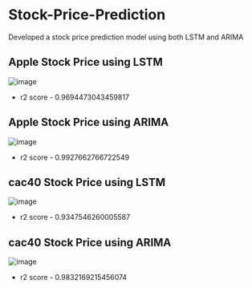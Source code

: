 # Stock-Price-Prediction

Developed a stock price prediction model using both LSTM and ARIMA

## Apple Stock Price using LSTM

![image](https://github.com/Amritha-07/Stock-Price-Prediction/assets/74042644/df40a53e-07a2-409d-b539-c18a5fc42b14)
- r2 score - 0.9694473043459817

## Apple Stock Price using ARIMA

![image](https://github.com/Amritha-07/Stock-Price-Prediction/assets/74042644/1eca6200-d3ee-44bd-99fa-bd4b56e6257b)
- r2 score - 0.9927662766722549

## cac40 Stock Price using LSTM

![image](https://github.com/Amritha-07/Stock-Price-Prediction/assets/74042644/9f58dc50-c8a1-4fd8-8fca-5e5ec5370b8a)
- r2 score - 0.9347546260005587

## cac40 Stock Price using ARIMA

![image](https://github.com/Amritha-07/Stock-Price-Prediction/assets/74042644/b9163961-8bc5-40d9-ae1e-3c7a146a4df4)
- r2 score - 0.9832169215456074

